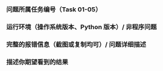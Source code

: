 <!-- 需要按照模板，填写每一项内容，请勿改动 -->

### 问题所属任务编号（Task 01-05）


### 运行环境（操作系统版本、Python 版本）/ 非程序问题


### 完整的报错信息（截图或复制均可）/ 问题详细描述


### 描述你期望看到的结果 

